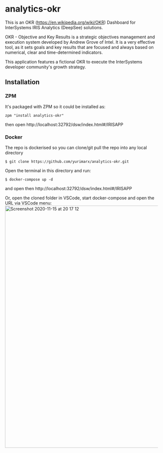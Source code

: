 # analytics-okr
This is an OKR (https://en.wikipedia.org/wiki/OKR) Dashboard for InterSystems IRIS Analytics (DeepSee) solutions.

OKR - Objective and Key Results is a strategic objectives management and execution system developed by Andrew Grove of Intel. It is a very effective tool, as it sets goals and key results that are focused and always based on numerical, clear and time-determined indicators.

This application features a fictional OKR to execute the InterSystems developer community's growth strategy.

## Installation 

### ZPM
It's packaged with ZPM so it could be installed as:
```
zpm "install analytics-okr"
```
then open http://localhost:32792/dsw/index.html#/IRISAPP

### Docker
The repo is dockerised so you can  clone/git pull the repo into any local directory

```
$ git clone https://github.com/yurimarx/analytics-okr.git
```

Open the terminal in this directory and run:

```
$ docker-compose up -d
```
and open then http://localhost:32792/dsw/index.html#/IRISAPP

Or, open the cloned folder in VSCode, start docker-compose and open the URL via VSCode menu:
<img width="799" alt="Screenshot 2020-11-15 at 20 17 12" src="https://user-images.githubusercontent.com/2781759/99191744-ba02af00-277f-11eb-8568-e43aa9a0029c.png">

